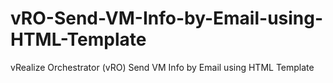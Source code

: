# vRO-Send-VM-Info-by-Email-using-HTML-Template
vRealize Orchestrator (vRO) Send VM Info by Email using HTML Template 
